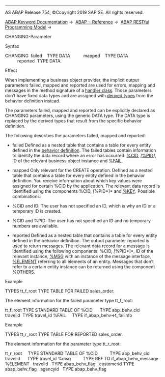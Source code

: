   

* * *

AS ABAP Release 754, ©Copyright 2019 SAP SE. All rights reserved.

[ABAP Keyword Documentation](javascript:call_link\('abenabap.htm'\)) →  [ABAP − Reference](javascript:call_link\('abenabap_reference.htm'\)) →  [ABAP RESTful Programming Model](javascript:call_link\('abenrestful_abap_programming.htm'\)) → 

CHANGING-Parameter

Syntax

CHANGING  failed    TYPE DATA
          mapped    TYPE DATA
          reported  TYPE DATA.

Effect

When implementing a business object provider, the implicit output parameters failed, mapped and reported are used for errors, mapping and messages in the method signature of a [handler class](javascript:call_link\('abenrpm_handler_class.htm'\)). Those parameters don’t have fixed data types and are assigned with [derived types](javascript:call_link\('abenrpm_derived_types.htm'\)) from the behavior definition instead.

The parameters failed, mapped and reported can be explicitly declared as CHANGING parameters, using the generic DATA type. The DATA type is replaced by the derived types that result from the specific behavior definition.

The following describes the parameters failed, mapped and reported:

-   failed
    Defined as a nested table that contains a table for every entity defined in the [behavior definition](javascript:call_link\('abenbehavior_definition_glosry.htm'\) "Glossary Entry"). The failed tables contain information to identify the data record where an error has occurred: [%CID](javascript:call_link\('abencomponents_derived_types.htm'\)), *\[*[%PID](javascript:call_link\('abencomponents_derived_types.htm'\))*\]*, ID of the relevant business object instance and [%FAIL](javascript:call_link\('abencomponents_derived_types.htm'\)).

-   mapped
    Only relevant for the CREATE operation. Defined as a nested table that contains a table for every entity defined in the behavior definition. You receive information about which key values were assigned for certain %CID by the application. The relevant data record is identified using the components %CID, *\[*%PID*\]* and [%KEY](javascript:call_link\('abencomponents_derived_types.htm'\)). Possible combinations:

-   %CID and ID: The user has not specified an ID, which is why an ID or a temporary ID is created.

-   %CID and %PID: The user has not specified an ID and no temporary numbers are available.

-   reported
    Defined as a nested table that contains a table for every entity defined in the behavior definition. The output parameter reported is used to return messages. The relevant data record for a message is identified using the following components: %CID, *\[*%PID*\]*, ID of the relevant instance, [%MSG](javascript:call_link\('abencomponents_derived_types.htm'\)) with an instance of the message interface, [%ELEMENT](javascript:call_link\('abencomponents_derived_types.htm'\)) referring to all elements of an entity. Messages that don’t refer to a certain entity instance can be returned using the component %OTHERS.

Example

TYPES tt\_f\_root TYPE TABLE FOR FAILED sales\_order.

The element information for the failed parameter type tt\_f\_root:

tt\_f\_root TYPE STANDARD TABLE OF
%CID      TYPE abp\_behv\_cid
travelid  TYPE travel\_id
%FAIL     TYPE if\_abap\_behv=>t\_failinfo

Example

TYPES tt\_r\_root TYPE TABLE FOR REPORTED sales\_order.

The element information for the parameter type tt\_r\_root:

tt\_r\_root     TYPE STANDARD TABLE OF
%CID          TYPE abp\_behv\_cid
travelid      TYPE travel\_id
%msg          TYPE REF TO if\_abap\_behv\_message
%ELEMENT
  travelid   TYPE abap\_behv\_flag
  customerid TYPE abap\_behv\_flag
  agencyid   TYPE abap\_behv\_flag
